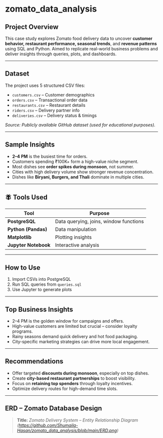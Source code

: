 # zomato_data_analysis

##  Project Overview

This case study explores Zomato food delivery data to uncover **customer behavior, restaurant performance, seasonal trends**, and **revenue patterns** using SQL and Python.
Aimed to replicate real-world business problems and deliver insights through queries, plots, and dashboards.

---

##  Dataset

The project uses 5 structured CSV files:

* `customers.csv` – Customer demographics
* `orders.csv` – Transactional order data
* `restaurants.csv` – Restaurant details
* `riders.csv` – Delivery partner info
* `deliveries.csv` – Delivery status & timings

 *Source: Publicly available GitHub dataset (used for educational purposes).*

---

##  Sample Insights

*  **2–4 PM** is the busiest time for orders.
*  Customers spending ₹100K+ form a high-value niche segment.
*  Most dishes see **order spikes during monsoon**, not summer.
*  Cities with high delivery volume show stronger revenue concentration.
*  Dishes like **Biryani, Burgers, and Thali** dominate in multiple cities.

---



## 🪰 Tools Used

| Tool                 | Purpose                                |
| -------------------- | -------------------------------------- |
| **PostgreSQL**       | Data querying, joins, window functions |
| **Python (Pandas)**  | Data manipulation                      |
| **Matplotlib**       | Plotting insights                      |
| **Jupyter Notebook** | Interactive analysis                   |


---

##  How to Use


1. Import CSVs into PostgreSQL
2. Run SQL queries from `queries.sql`
3. Use Jupyter to generate plots

---



##  Top Business Insights

* 2–4 PM is the golden window for campaigns and offers.
* High-value customers are limited but crucial – consider loyalty programs.
* Rainy seasons demand quick delivery and hot food packaging.
* City-specific marketing strategies can drive more local engagement.

---

##  Recommendations

* Offer targeted **discounts during monsoon**, especially on top dishes.
* Create **city-based restaurant partnerships** to boost visibility.
* Focus on **retaining top spenders** through loyalty incentives.
* Optimize delivery routes for high-demand time slots.

---

##  ERD – Zomato Database Design

> **Title:** *Zomato Delivery System – Entity Relationship Diagram*
> *(https://github.com/Shumaila-Hasan/zomato_data_analysis/blob/main/ERD.png)*
